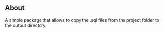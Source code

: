 ## About

A simple package that allows to copy the .sql files from the project folder to the output directory.